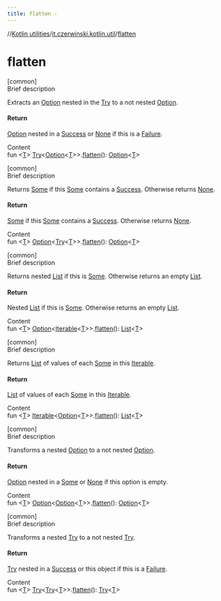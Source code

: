 ```yaml
---
title: flatten -
---
```

//[Kotlin utilities](../index.html)/[it.czerwinski.kotlin.util](index.html)/[flatten](flatten.html)



# flatten  
[common]  
Brief description  


Extracts an [Option](-option/index.html) nested in the [Try](-try/index.html) to a not nested [Option](-option/index.html).



#### Return  


[Option](-option/index.html) nested in a [Success](-success/index.html) or [None](-none/index.html) if this is a [Failure](-failure/index.html).

  
Content  
fun <[T](flatten.html)> [Try](-try/index.html)<[Option](-option/index.html)<[T](flatten.html)>>.[flatten](flatten.html)(): [Option](-option/index.html)<[T](flatten.html)>  


[common]  
Brief description  


Returns [Some](-some/index.html) if this [Some](-some/index.html) contains a [Success](-success/index.html). Otherwise returns [None](-none/index.html).



#### Return  


[Some](-some/index.html) if this [Some](-some/index.html) contains a [Success](-success/index.html). Otherwise returns [None](-none/index.html).

  
Content  
fun <[T](flatten.html)> [Option](-option/index.html)<[Try](-try/index.html)<[T](flatten.html)>>.[flatten](flatten.html)(): [Option](-option/index.html)<[T](flatten.html)>  


[common]  
Brief description  


Returns nested [List](https://kotlinlang.org/api/latest/jvm/stdlib/kotlin.collections/index.html) if this is [Some](-some/index.html). Otherwise returns an empty [List](https://kotlinlang.org/api/latest/jvm/stdlib/kotlin.collections/index.html).



#### Return  


Nested [List](https://kotlinlang.org/api/latest/jvm/stdlib/kotlin.collections/index.html) if this is [Some](-some/index.html). Otherwise returns an empty [List](https://kotlinlang.org/api/latest/jvm/stdlib/kotlin.collections/index.html).

  
Content  
fun <[T](flatten.html)> [Option](-option/index.html)<[Iterable](https://kotlinlang.org/api/latest/jvm/stdlib/kotlin.collections/-iterable/index.html)<[T](flatten.html)>>.[flatten](flatten.html)(): [List](https://kotlinlang.org/api/latest/jvm/stdlib/kotlin.collections/-list/index.html)<[T](flatten.html)>  


[common]  
Brief description  


Returns [List](https://kotlinlang.org/api/latest/jvm/stdlib/kotlin.collections/index.html) of values of each [Some](-some/index.html) in this [Iterable](https://kotlinlang.org/api/latest/jvm/stdlib/kotlin.collections/index.html).



#### Return  


[List](https://kotlinlang.org/api/latest/jvm/stdlib/kotlin.collections/index.html) of values of each [Some](-some/index.html) in this [Iterable](https://kotlinlang.org/api/latest/jvm/stdlib/kotlin.collections/index.html).

  
Content  
fun <[T](flatten.html)> [Iterable](https://kotlinlang.org/api/latest/jvm/stdlib/kotlin.collections/-iterable/index.html)<[Option](-option/index.html)<[T](flatten.html)>>.[flatten](flatten.html)(): [List](https://kotlinlang.org/api/latest/jvm/stdlib/kotlin.collections/-list/index.html)<[T](flatten.html)>  


[common]  
Brief description  


Transforms a nested [Option](-option/index.html) to a not nested [Option](-option/index.html).



#### Return  


[Option](-option/index.html) nested in a [Some](-some/index.html) or [None](-none/index.html) if this option is empty.

  
Content  
fun <[T](flatten.html)> [Option](-option/index.html)<[Option](-option/index.html)<[T](flatten.html)>>.[flatten](flatten.html)(): [Option](-option/index.html)<[T](flatten.html)>  


[common]  
Brief description  


Transforms a nested [Try](-try/index.html) to a not nested [Try](-try/index.html).



#### Return  


[Try](-try/index.html) nested in a [Success](-success/index.html) or this object if this is a [Failure](-failure/index.html).

  
Content  
fun <[T](flatten.html)> [Try](-try/index.html)<[Try](-try/index.html)<[T](flatten.html)>>.[flatten](flatten.html)(): [Try](-try/index.html)<[T](flatten.html)>  



